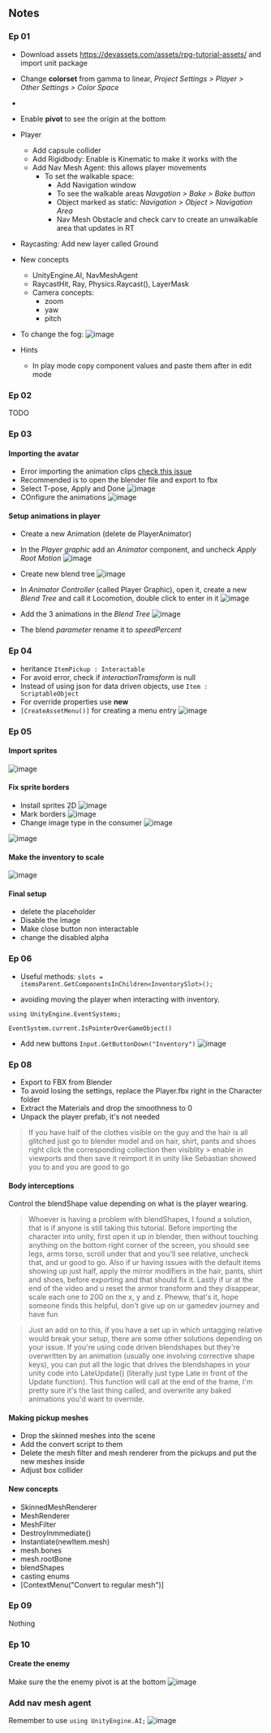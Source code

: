
## Notes

### Ep 01

- Download assets https://devassets.com/assets/rpg-tutorial-assets/ and import unit package


- Change **colorset** from gamma to linear, *Project Settings > Player > Other Settings > Color Space*
-
- Enable **pivot** to see the origin at the bottom

- Player
  - Add capsule collider
  - Add Rigidbody: Enable is Kinematic to make it works with the
  - Add Nav Mesh Agent: this allows player movements
    - To set the walkable space:
      - Add Navigation window
      - To see the walkable areas *Navgation > Bake > Bake button*
      - Object marked as static: *Navigation > Object > Navigation Area*
      - Nav Mesh Obstacle and check carv to create an unwalkable area that updates in RT

- Raycasting: Add new layer called Ground

- New concepts
  - UnityEngine.AI, NavMeshAgent
  - RaycastHit, Ray, Physics.Raycast(), LayerMask
  - Camera concepts:
    - zoom
    - yaw
    - pitch

- To change the fog:
    ![image](notes/images/ep01-1.png)

- Hints
  - In play mode copy component values and paste them after in edit mode

### Ep 02
TODO

### Ep 03

#### Importing the avatar
  - Error importing the animation clips [check this issue](https://issuetracker.unity3d.com/issues/using-multiple-animation-clips-in-blender-not-all-animation-clips-are-imported-using-a-blend-file)
  - Recommended is to open the blender file and export to fbx
  - Select T-pose, Apply and Done
  ![image](notes/images/ep03-02.png)
  - COnfigure the animations
  ![image](notes/images/ep03-03.png)


#### Setup animations in player

  - Create a new Animation (delete de PlayerAnimator)

  - In the *Player graphic* add an *Animator* component, and uncheck *Apply Root Motion*
  ![image](notes/images/ep03-04.png)

  - Create new blend tree
  ![image](notes/images/ep03-01.png)

  - In *Animator Controller* (called Player Graphic), open it, create a new *Blend Tree* and call it Locomotion, double click to enter in it
  ![image](notes/images/ep03-05.png)


  - Add the 3 animations in the *Blend Tree*
  ![image](notes/images/ep03-06.png)

  - The blend *parameter* rename it to *speedPercent*

### Ep 04

- heritance `ItemPickup : Interactable`
- For avoid error, check if *interactionTramsform* is null
- Instead of using json for data driven objects, use `Item : ScriptableObject`
- For override properties use **new**
- `[CreateAssetMenu()]` for creating a menu entry
  ![image](notes/images/ep04-01.png)

### Ep 05

#### Import sprites
![image](notes/images/ep05-001.png)

#### Fix sprite borders
- Install sprites 2D
![image](notes/images/ep05-002.png)
- Mark borders
![image](notes/images/ep05-003.png)
- Change image type in the consumer
![image](notes/images/ep05-004.png)


![image](notes/images/ep05-005.png)

#### Make the inventory to scale
![image](notes/images/ep05-006.png)

#### Final setup
- delete the placeholder
- Disable the image
- Make close button non interactable
- change the disabled alpha


### Ep 06

- Useful methods:
`slots = itemsParent.GetComponentsInChildren<InventorySlot>();`

- avoiding moving the player when interacting with inventory.
```
using UnityEngine.EventSystems;

EventSystem.current.IsPointerOverGameObject()
```
- Add new buttons
`Input.GetButtonDown("Inventory")`
![image](notes/images/ep06-001.png)


### Ep 08

- Export to FBX from Blender
- To avoid losing the settings, replace the Player.fbx right in the Character folder
- Extract the Materials and drop the smoothness to 0
- Unpack the player prefab, it's not needed

> If you have half of the clothes visible on the guy and the hair is all glitched just go to blender model and on hair, shirt, pants and shoes right click the corresponding collection then visiblity > enable in viewports and then save it reimport it in unity like Sebastian showed you to and you are good to go




#### Body interceptions
Control the blendShape value depending on what is the player wearing.

> Whoever is having a problem with blendShapes, I found a solution, that is if anyone is still taking this tutorial.
Before importing the character into unity, first open it up in blender, then without touching anything on the bottom right corner of the screen, you should see legs, arms torso, scroll under that and you'll see relative, uncheck that, and ur good to go.
Also if ur having issues with the default items showing up just half,  apply the mirror modifiers in the hair, pants, shirt and shoes, before exporting and that should fix it.
Lastly if ur at the end of the video and u reset the armor transform and they disappear, scale each one to 200 on the x, y and z. Pheww, that's it, hope someone finds this helpful, don't give up on ur gamedev journey and have fun

> Just an add on to this, if you have a set up in which untagging relative would break your setup, there are some other solutions depending on your issue.  If you're using code driven blendshapes but they're overwritten by an animation (usually one involving corrective shape keys), you can put all the logic that drives the blendshapes in your unity code into LateUpdate() (literally just type Late in front of the Update function).  This function will call at the end of the frame, I'm pretty sure it's the last thing called, and overwrite any baked animations you'd want to override.

#### Making pickup meshes
- Drop the skinned meshes into the scene
- Add the convert script to them
- Delete the mesh filter and mesh renderer from the pickups and put the new meshes inside
- Adjust box collider

#### New concepts
- SkinnedMeshRenderer
- MeshRenderer
- MeshFilter
- DestroyInmmediate()
- Instantiate<SkinnedMeshRenderer>(newItem.mesh)
- mesh.bones
- mesh.rootBone
- blendShapes
- casting enums
- [ContextMenu("Convert to regular mesh")]

### Ep 09
Nothing

### Ep 10

#### Create the enemy
Make sure the the enemy pivot is at the bottom
![image](notes/images/ep10-001.png)


### Add nav mesh agent
Remember to use `using UnityEngine.AI;`
![image](notes/images/ep10-001.png)
